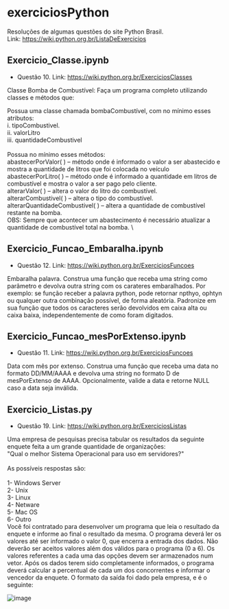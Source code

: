 # exerciciosPython
Resoluções de algumas questões do site Python Brasil.\
Link: https://wiki.python.org.br/ListaDeExercicios

## Exercicio_Classe.ipynb
* Questão 10. Link: https://wiki.python.org.br/ExerciciosClasses

Classe Bomba de Combustível: Faça um programa completo utilizando classes e métodos que:

Possua uma classe chamada bombaCombustível, com no mínimo esses atributos:\
i. tipoCombustivel.\
ii. valorLitro\
iii. quantidadeCombustivel\
\
Possua no mínimo esses métodos:\
abastecerPorValor( ) – método onde é informado o valor a ser abastecido e mostra a quantidade de litros que foi colocada no veículo\
abastecerPorLitro( ) – método onde é informado a quantidade em litros de combustível e mostra o valor a ser pago pelo cliente.\
alterarValor( ) – altera o valor do litro do combustível.\
alterarCombustivel( ) – altera o tipo do combustível.\
alterarQuantidadeCombustivel( ) – altera a quantidade de combustível restante na bomba.\
OBS: Sempre que acontecer um abastecimento é necessário atualizar a quantidade de combustível total na bomba.
\
## Exercicio_Funcao_Embaralha.ipynb
* Questão 12. Link: https://wiki.python.org.br/ExerciciosFuncoes

Embaralha palavra. Construa uma função que receba uma string como parâmetro e devolva outra string com os carateres embaralhados. Por exemplo: se função receber a palavra python, pode retornar npthyo, ophtyn ou qualquer outra combinação possível, de forma aleatória. Padronize em sua função que todos os caracteres serão devolvidos em caixa alta ou caixa baixa, independentemente de como foram digitados.

## Exercicio_Funcao_mesPorExtenso.ipynb
* Questão 11. Link: https://wiki.python.org.br/ExerciciosFuncoes

Data com mês por extenso. Construa uma função que receba uma data no formato DD/MM/AAAA e devolva uma string no formato D de mesPorExtenso de AAAA. Opcionalmente, valide a data e retorne NULL caso a data seja inválida.

## Exercicio_Listas.py
* Questão 19. Link: https://wiki.python.org.br/ExerciciosListas

Uma empresa de pesquisas precisa tabular os resultados da seguinte enquete feita a um grande quantidade de organizações:\
"Qual o melhor Sistema Operacional para uso em servidores?"\
\
As possíveis respostas são:\
\
1- Windows Server\
2- Unix\
3- Linux\
4- Netware\
5- Mac OS\
6- Outro\
Você foi contratado para desenvolver um programa que leia o resultado da enquete e informe ao final o resultado da mesma. O programa deverá ler os valores até ser informado o valor 0, que encerra a entrada dos dados. Não deverão ser aceitos valores além dos válidos para o programa (0 a 6). Os valores referentes a cada uma das opções devem ser armazenados num vetor. Após os dados terem sido completamente informados, o programa deverá calcular a percentual de cada um dos concorrentes e informar o vencedor da enquete. O formato da saída foi dado pela empresa, e é o seguinte:

![image](https://user-images.githubusercontent.com/53095319/136068201-94b92cd0-2e99-4a3c-a60d-dc8c45094245.png)
